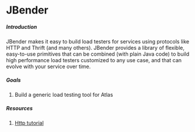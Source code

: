 # JBender

##### Introduction
JBender makes it easy to build load testers for services using protocols like HTTP and Thrift (and many others). JBender provides 
a library of flexible, easy-to-use primitives that can be combined (with plain Java code) to build high performance load testers 
customized to any use case, and that can evolve with your service over time.

##### Goals
1. Build a generic load testing tool for Atlas


##### Resources
1. [Http tutorial](https://github.com/pinterest/jbender/blob/master/doc/http/TUTORIAL.md)

